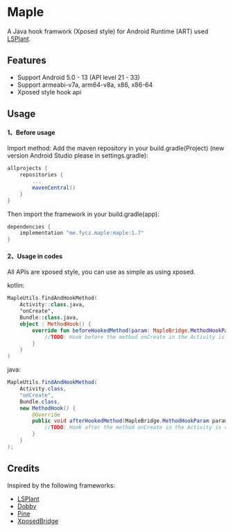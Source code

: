 # Maple

A Java hook framwork (Xposed style) for Android Runtime (ART) used [LSPlant](https://github.com/LSPosed/LSPlant).

## Features

* Support Android 5.0 - 13 (API level 21 - 33)
* Support armeabi-v7a, arm64-v8a, x86, x86-64
* Xposed style hook api

## Usage

#### 1、Before usage

Import method:
Add the maven repository in your build.gradle(Project) (new version Android Studio please in settings.gradle):

```groovy
allprojects {
    repositories {
        ...
        mavenCentral()
    }
}
```

Then import the framework in your build.gradle(app):

```groovy
dependencies {
    implementation "me.fycz.maple:maple:1.7"
}
```

#### 2、Usage in codes

All APIs are xposed style, you can use as simple as using xposed.

kotlin:

```kotlin
MapleUtils.findAndHookMethod(
    Activity::class.java,
    "onCreate",
    Bundle::class.java,
    object : MethodHook() {
        override fun beforeHookedMethod(param: MapleBridge.MethodHookParam) {
            //TODO: Hook before the method onCreate in the Activity is called.
        }
    }
)
```

java:

```java
MapleUtils.findAndHookMethod(
    Activity.class,
    "onCreate",
    Bundle.class,
    new MethodHook() {
        @Override
    	public void afterHookedMethod(MapleBridge.MethodHookParam param) throws Throwable {
            //TODO: Hook after the method onCreate in the Activity is called.
        }
    }
);
```

## Credits

Inspired by the following frameworks:

- [LSPlant](https://github.com/LSPosed/LSPlant)
- [Dobby](https://github.com/LSPosed/Dobby)
- [Pine](https://github.com/canyie/Pine)
- [XposedBridge](https://github.com/rovo89/XposedBridge) 

